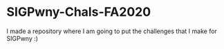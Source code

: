 # SIGPwny-Chals-FA2020
I made a repository where I am going to put the challenges that I make for SIGPwny :)
